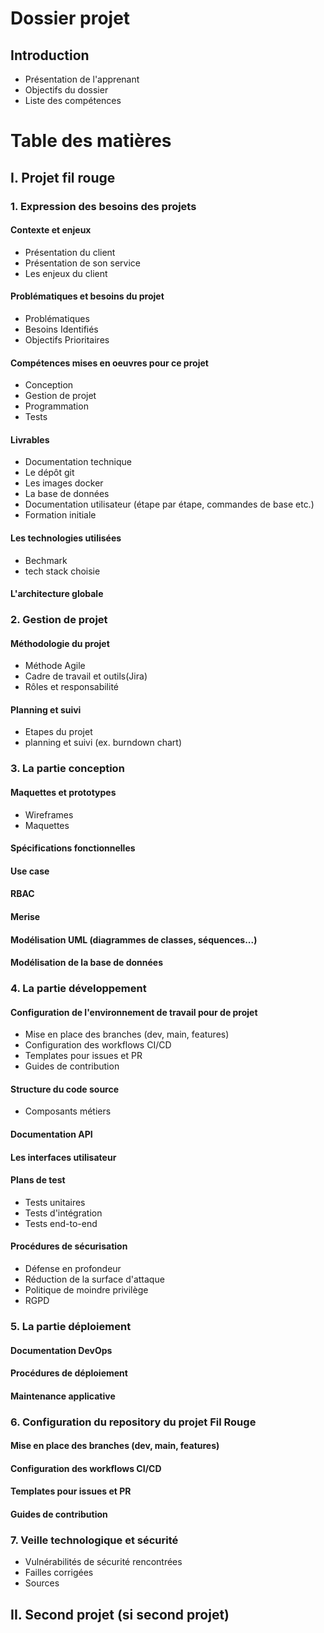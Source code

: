 # Dossier projet
## Introduction
- Présentation de l'apprenant
- Objectifs du dossier
- Liste des compétences

# Table des matières
## I. Projet fil rouge 
### 1. Expression des besoins des projets
#### Contexte et enjeux
- Présentation du client
- Présentation de son service
- Les enjeux du client
#### Problématiques et besoins du projet
- Problématiques
- Besoins Identifiés
- Objectifs Prioritaires
#### Compétences mises en oeuvres pour ce projet
- Conception
- Gestion de projet
- Programmation
- Tests
#### Livrables
- Documentation technique
- Le dépôt git
- Les images docker
- La base de données
- Documentation utilisateur (étape par étape, commandes de base etc.)
- Formation initiale
#### Les technologies utilisées
- Bechmark
- tech stack choisie
#### L'architecture globale

### 2. Gestion de projet
#### Méthodologie du projet
- Méthode Agile
- Cadre de travail et outils(Jira)
- Rôles et responsabilité

#### Planning et suivi
- Etapes du projet
- planning et suivi (ex. burndown chart)

### 3. La partie conception
#### Maquettes et prototypes
- Wireframes
- Maquettes
#### Spécifications fonctionnelles
#### Use case
#### RBAC
#### Merise
#### Modélisation UML (diagrammes de classes, séquences...)
#### Modélisation de la base de données

### 4. La partie développement
#### Configuration de l'environnement de travail pour de projet
- Mise en place des branches (dev, main, features)
- Configuration des workflows CI/CD
- Templates pour issues et PR
- Guides de contribution
#### Structure du code source
- Composants métiers
#### Documentation API
#### Les interfaces utilisateur
#### Plans de test
- Tests unitaires
- Tests d'intégration
- Tests end-to-end
#### Procédures de sécurisation
- Défense en profondeur
- Réduction de la surface d'attaque
- Politique de moindre privilège
- RGPD

### 5. La partie déploiement
#### Documentation DevOps
#### Procédures de déploiement
#### Maintenance applicative
         
### 6. Configuration du repository du projet Fil Rouge
#### Mise en place des branches (dev, main, features)
#### Configuration des workflows CI/CD
#### Templates pour issues et PR
#### Guides de contribution

### 7. Veille technologique et sécurité
- Vulnérabilités de sécurité rencontrées
- Failles corrigées
- Sources

## II. Second projet (si second projet)
